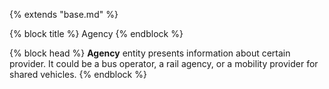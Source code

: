 {% extends "base.md" %}

{% block title %}
Agency
{% endblock %}

{% block head %}
**Agency** entity presents information about certain provider. It could be
a bus operator, a rail agency, or a mobility provider for shared vehicles.
{% endblock %}
